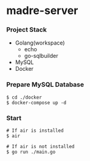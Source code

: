 # madre-server

### Project Stack

- Golang(workspace)
    - echo
    - go-sqlbuilder
- MySQL
- Docker

### Prepare MySQL Database

```shell
$ cd ./docker
$ docker-compose up -d
```

### Start

```shell
# If air is installed
$ air

# If air is not installed
$ go run ./main.go
```